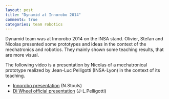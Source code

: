 ```yaml
---
layout: post
title: "Dynamid at Innorobo 2014"
comments: true
categories: team robotics
---
```


Dynamid team was at Innorobo 2014 on the INSA stand. Olivier, Stefan and Nicolas presented some prototypes and ideas in the context of the mechatronics and robotics. They mainly shown some teaching results, that are more visual.

The following video is a presentation by Nicolas of a mechatronical prototype realized by Jean-Luc Pelligotti (INSA-Lyon) in the context of its teaching.

* [Innorobo presentation](http://www.youtube.com/watch?v=8y3X7Sn7ui0) (N.Stouls)
* [Di Wheel official presentation](http://www.youtube.com/watch?v=TioTUlm8yec) (J-L.Pelligotti)
